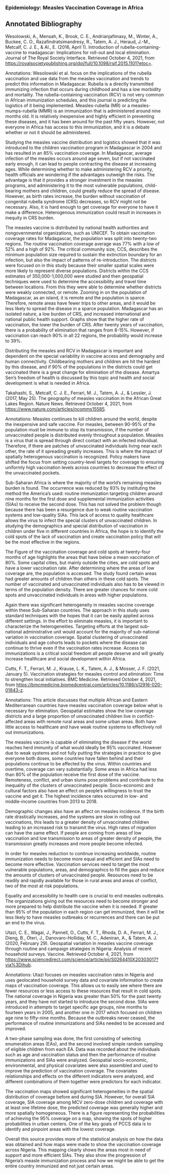 ### Epidemiology: Measles Vaccination Coverage in Africa
## Annotated Bibliography

Wesolowski, A., Mensah, K., Brook, C. E., Andrianjafimasy, M., Winter, A., Buckee, C. O., Razafindratsimandresy, R., Tatem, A. J., Heraud, J.-M., Metcalf, C. J. E., & Al., E. (2016, April 1). Introduction of rubella-containing-vaccine to madagascar: Implications for roll-out and local elimination. Journal of The Royal Society Interface. Retrieved October 4, 2021, from https://royalsocietypublishing.org/doi/full/10.1098/rsif.2015.1101?etoc=. 

Annotations: Wesolowski et al. focus on the implications of the rubella vaccination and use data from the measles vaccination and trends to predict this information in Madagascar. Rubella is a directly transmitted immunizing infection that occurs during childhood and has a low morbidity and mortality. The rubella-containing vaccination (RCV) is not very common in African immunization schedules, and this journal is predicting the logistics of it being implemented. Measles-rubella (MR) or a measles-mumps-rubella (MMR) is an immunization that is administered around nine months old. It is relatively inexpensive and highly efficient in preventing these diseases, and it has been around for the past fifty years. However, not everyone in Africa has access to this immunization, and it is a debate whether or not it should be administered. 

Studying the measles vaccine distribution and logistics showed that it was introduced to the children vaccination program in Madagascar in 2004 and has resulted in an 85% vaccination coverage. In Madagascar, average infection of the measles occurs around age seven, but if not vaccinated early enough, it can lead to people contracting the disease at increasing ages. While determining whether to make administering RCV a priority, health officials are wondering if the advantages outweigh the risks. The advantage is that it provides a stronger investment in the measles programs, and administering it to the most vulnerable populations, child-bearing mothers and children, could greatly reduce the spread of disease. However, as birth rates increase, the burden without vaccination of congenital rubella syndrome (CRS) decreases, so RCV might not be necessary. Also, it is hard enough to get coverage for everyone to have it make a difference. Heterogenous immunization could result in increases in inequity in CRS burden. 

The measles vaccine is distributed by national health authorities and nongovernmental organizations, such as UNICEF. To obtain vaccination coverage rates for Madagascar, the population was split into twenty-two regions. The routine vaccination coverage average was 77% with a low of 52% and a high of 92%. The critical community size, CCS, describes the minimum population size required to sustain the extinction boundary for an infection, but also the impact of patterns of re-introduction. The districts were focused on in this study because their smaller spatial scales were more likely to represent diverse populations. Districts within the CCS estimates of 350,000-1,000,000 were studied and then geospatial techniques were used to determine the accessibility and travel time between locations. From this they were able to determine whether districts were weakly connected, or remote. Zooming in on the population of Madagascar, as an island, it is remote and the population is sparce. Therefore, remote areas have fewer trips to other areas, and it would be less likely to spread the disease in a sparce population. Madagascar has an isolated nature, a low burden of CRS, and increased international and national public health support. Graphs show that the higher rate of vaccination, the lower the burden of CRS. After twenty years of vaccination, there is a probability of elimination that ranges from 8-15%. However, if vaccination can reach 90% in all 22 regions, the probability would increase to 39%. 

Distributing the measles and RCV in Madagascar is important and dependent on the special variability in vaccine access and demography and human connectivity. Childbearing mothers and children are hit the hardest by this disease, and if 90% of the populations in the districts could get vaccinated there is a great change for elimination of the disease. Amartya Sen’s freedom of health is discussed by this topic and health and social development is what is needed in Africa.


Takahashi, S., Metcalf, C. J. E., Ferrari, M. J., Tatem, A. J., & Lessler, J. (2017, May 25). The geography of measles vaccination in the African Great Lakes Region. Nature News. Retrieved October 4, 2021, from https://www.nature.com/articles/ncomms15585. 

Annotations: Measles continues to kill children around the world, despite the inexpensive and safe vaccine. For measles, between 90-95% of the population must be immune to stop its transmission, if the number of unvaccinated people is distributed evenly throughout a population. Measles is a virus that is spread through direct contact with an infected individual. Therefore, if there are patches of unvaccinated individuals living near each other, the rate of it spreading greatly increases. This is where the impact of spatially heterogenous vaccination is recognized. Policy makers have shifted the focus from setting country-level targets for coverage to ensuring uniformly high vaccination levels across countries to decrease the effect of the unvaccinated pockets. 

Sub-Saharan Africa is where the majority of the world’s remaining measles burden is found. The occurrence was reduced by 93% by instituting the method the America’s used: routine immunization targeting children around nine months for the first dose and supplemental immunization activities (SIAs) to receive the second dose. This has not solved the problem though because there has been a resurgence due to weak routine vaccination systems and low-quality SIAs. This lack of access to quality healthcare allows the virus to infect the special clusters of unvaccinated children. In studying the demographics and special distribution of vaccination in children under five in different countries in Africa, the hope is to identify the cold spots of the lack of vaccination and create vaccination policy that will be the most effective in the regions. 

The Figure of the vaccination coverage and cold spots at twenty-four months of age highlights the areas that have below a mean vaccination of 80%. Some capital cities, but mainly outside the cities, are cold spots and have a lower vaccination rate. After determining where the areas of low coverage are, the population is accessed. The study found certain areas had greater amounts of children than others in these cold spots. The number of vaccinated and unvaccinated individuals also has to be viewed in terms of the population density. There are greater chances for more cold spots and unvaccinated individuals in areas with higher populations. 

Again there was significant heterogeneity in measles vaccine coverage within these Sub-Saharan countries. The approach in this study uses standard techniques with the hopes that it can be easily applied across different settings. In the effort to eliminate measles, it is important to characterize the heterogeneities. Targeting efforts at the largest sub-national administrative unit would account for the majority of sub-national variation in vaccination coverage. Spatial clustering of unvaccinated individuals and age cohorts leads to pockets where the disease can continue to thrive even if the vaccination rates increase. Access to immunizations is a critical social freedom all people deserve and will greatly increase healthcare and social development within Africa. 


Cutts, F. T., Ferrari, M. J., Krause, L. K., Tatem, A. J., & Mosser, J. F. (2021, January 5). Vaccination strategies for measles control and elimination: Time to strengthen local initiatives. BMC Medicine. Retrieved October 4, 2021, from https://bmcmedicine.biomedcentral.com/articles/10.1186/s12916-020-01843-z.

Annotations: This article discusses that multiple African and Eastern Mediterranean countries have measles vaccination coverage below what is necessary for elimination. Geospatial estimates show the low coverage districts and a large proportion of unvaccinated children live in conflict-affected areas with remote rural areas and some urban areas. Both have little access to healthcare and have weak routine systems to effectively roll out immunizations.

The measles vaccine is capable of eliminating the disease if the world reaches herd immunity of what would ideally be 95% vaccinated. However due to weak systems and not fully putting the strategies in practice to give everyone both doses, some countries have fallen behind and their populations continue to be affected by the virus. Within countries and overtime, coverage can vary substantially. Some areas in Africa had less than 80% of the population receive the first dose of the vaccine. Remoteness, conflict, and urban slums pose problems and contribute to the inequality of the clusters of unvaccinated people. Socio-economic and cultural factors also have an effect on people’s willingness to trust the vaccine and get it. The highest incidence rates occurred in low- and middle-income countries from 2013 to 2018. 

Demographic changes also have an affect on measles incidence. If the birth rate drastically increases, and the systems are slow in rolling out vaccinations, this leads to a greater density of unvaccinated children leading to an increased risk to transmit the virus. High rates of migration can have the same effect. If people are coming from areas of low vaccination and low transmission to areas of greater density of people, the transmission greatly increases and more people become infected. 

In order for measles reduction to continue increasing worldwide, routine immunization needs to become more equal and efficient and SIAs need to become more effective. Vaccination services need to target the most vulnerable populations, areas, and demographics to fill the gaps and reduce the amounts of clusters of unvaccinated people. Resources need to be readily and rapidly available for those in rural areas and areas of conflict, two of the most at risk populations. 

Equality and accessibility to health care is crucial to end measles outbreaks. The organizations giving out the resources need to become stronger and more prepared to help distribute the vaccine when it is needed. If greater than 95% of the population in each region can get immunized, then it will be less likely to have measles outbreaks or recurrences and there can be put an end to the virus.  


Utazi, C. E., Wagai, J., Pannell, O., Cutts, F. T., Rhoda, D. A., Ferrari, M. J., Dieng, B., Oteri, J., Danovaro-Holliday, M. C., Adeniran, A., & Tatem, A. J. (2020, February 29). Geospatial variation in measles vaccine coverage through routine and campaign strategies in Nigeria: Analysis of recent household surveys. Vaccine. Retrieved October 4, 2021, from https://www.sciencedirect.com/science/article/pii/S0264410X20303017?via%3Dihub. 

Annotations: Utazi focuses on measles vaccination rates in Nigeria and uses geolocated household survey data and covariate information to create maps of vaccination coverage. This allows us to easily see where there are fewer resources or less access to these resources that result in cold spots. The national coverage in Nigeria was greater than 50% for the past twenty years, and they have not started to introduce the second dose. SIAs were introduced in attempts to target specific age groups, nine months to fourteen years in 2005, and another one in 2017 which focused on children age nine to fifty-nine months. Because the outbreaks never ceased, the performance of routine immunizations and SIAs needed to be accessed and improved. 

A two-phase sampling was done, the first consisting of selecting enumeration areas (EAs), and the second involved simple random sampling of eligible children from each EA. Data was recorded about the individuals such as age and vaccination status and then the performance of routine immunizations and SIAs were analyzed. Geospatial socio-economic, environmental, and physical covariates were also assembled and used to improve the prediction of vaccination coverage. The covariates relationships and effects on the different indicators were analyzed, and different combinations of them together were predictors for each indicator.

The vaccination maps showed significant heterogeneities in the spatial distribution of coverage before and during SIA. However, for overall SIA coverage, SIA coverage among MCV zero-dose children and coverage with at least one lifetime dose, the predicted coverage was generally higher and more spatially homogeneous. There is a figure representing the probabilities of achieving the 95% coverage on a map, showing the spots of higher probabilities in urban centers. One of the key goals of PCCS data is to identify and pinpoint areas with the lowest coverage. 

Overall this source provides more of the statistical analysis on how the data was obtained and how maps were made to show the vaccination coverage across Nigeria. This mapping clearly shows the areas most in need of support and more efficient SIAs. They also show the progression of Nigeria’s measle immunization process and how we might be able to get the entire country immunized and not just certain areas. 
